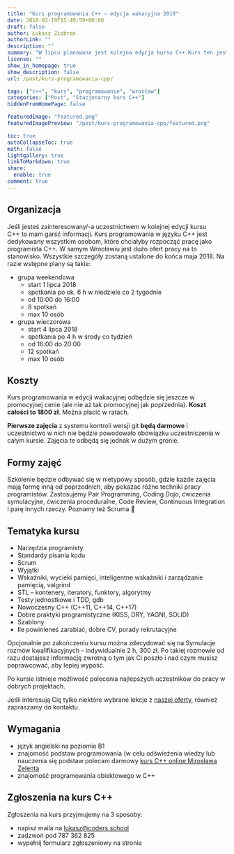 ```yaml
---
title: "Kurs programowania C++ – edycja wakacyjna 2018"
date: 2018-03-19T15:49:59+00:00
draft: false
author: Łukasz Ziobroń
authorLink: ""
description: ""
summary: "W lipcu planowana jest kolejna edycja kursu C++.Kurs ten jest dedykowany wszystkim osobom, które chciałyby rozpocząć pracę jako programista C++."
license: ""
show_in_homepage: true
show_description: false
url: /post/kurs-programowania-cpp/

tags: ["c++", "kurs", "programowanie", "wrocław"]
categories: ["Post", "Stacjonarny kurs C++"]
hiddenFromHomePage: false

featuredImage: "featured.png"
featuredImagePreview: "/post/kurs-programowania-cpp/featured.png"

toc: true
autoCollapseToc: true
math: false
lightgallery: true
linkToMarkdown: true
share:
  enable: true
comment: true
---
```


## Organizacja

Jeśli jesteś zainteresowany/-a uczestnictwem w kolejnej edycji kursu C++ to mam garść informacji. Kurs programowania w języku C++ jest dedykowany wszystkim osobom, które chciałyby rozpocząć pracę jako programista C++. W samym Wrocławiu jest dużo ofert pracy na to stanowisko. Wszystkie szczegóły zostaną ustalone do końca maja 2018. Na razie wstępne plany są takie:

* grupa weekendowa
  * start 1 lipca 2018
  * spotkania po ok. 6 h w niedziele co 2 tygodnie
  * od 10:00 do 16:00
  * 8 spotkań
  * max 10 osób
* grupa wieczorowa
  * start 4 lipca 2018
  * spotkania po 4 h w środy co tydzień
  * od 16:00 do 20:00
  * 12 spotkań
  * max 10 osób

## Koszty

Kurs programowania w edycji wakacyjnej odbędzie się jeszcze w promocyjnej cenie (ale nie aż tak promocyjnej jak poprzednia). **Koszt całości to 1800 zł**. Można płacić w ratach.

**Pierwsze zajęcia** z systemu kontroli wersji git **będą darmowe** i uczestnictwo w nich nie będzie powodowało obowiązku uczestniczenia w całym kursie. Zajęcia te odbędą się jednak w dużym gronie.

## Formy zajęć

Szkolenie będzie odbywać się w nietypowy sposób, gdzie każde zajęcia mają formę inną od poprzednich, aby pokazać różne techniki pracy programistów. Zastosujemy Pair Programming, Coding Dojo, ćwiczenia symulacyjne, ćwiczenia proceduralne, Code Review, Continuous Integration i parę innych rzeczy. Poznamy też Scruma 🙂

## Tematyka kursu

* Narzędzia programisty
* Standardy pisania kodu
* Scrum
* Wyjątki
* Wskaźniki, wycieki pamięci, inteligentne wskaźniki i zarządzanie pamięcią, valgrind
* STL – kontenery, iteratory, funktory, algorytmy
* Testy jednostkowe i TDD, gdb
* Nowoczesny C++ (C++11, C++14, C++17)
* Dobre praktyki programistyczne (KISS, DRY, YAGNI, SOLID)
* Szablony
* Ile powinieneś zarabiać, dobre CV, porady rekrutacyjne

Opcjonalnie po zakończeniu kursu można zdecydować się na Symulacje rozmów kwalifikacyjnych - indywidualnie 2 h, 300 zł. Po takiej rozmowie od razu dostajesz informację zwrotną o tym jak Ci poszło i nad czym musisz poprawcować, aby lepiej wypaść.

Po kursie istnieje możliwość polecenia najlepszych uczestników do pracy w dobrych projektach.

Jeśli interesują Cię tylko niektóre wybrane lekcje z [naszej oferty][2], również zapraszamy do kontaktu.

## Wymagania

* język angielski na poziomie B1
* znajomość podstaw programowania (w celu odświeżenia wiedzy lub nauczenia się podstaw polecam darmowy [kurs C++ online Mirosława Zelenta](http://miroslawzelent.pl/kurs-c++/)
* znajomość programowania obiektowego w C++

## Zgłoszenia na kurs C++

Zgłoszenia na kurs przyjmujemy na 3 sposoby:

* napisz maila na <lukasz@coders.school>
* zadzwoń pod 787 362 825
* wypełnij formularz zgłoszeniowy na stronie

 [1]: https://coders.school/wp-content/uploads/2018/03/c17_lands.png
 [2]: https://coders.school/oferta/